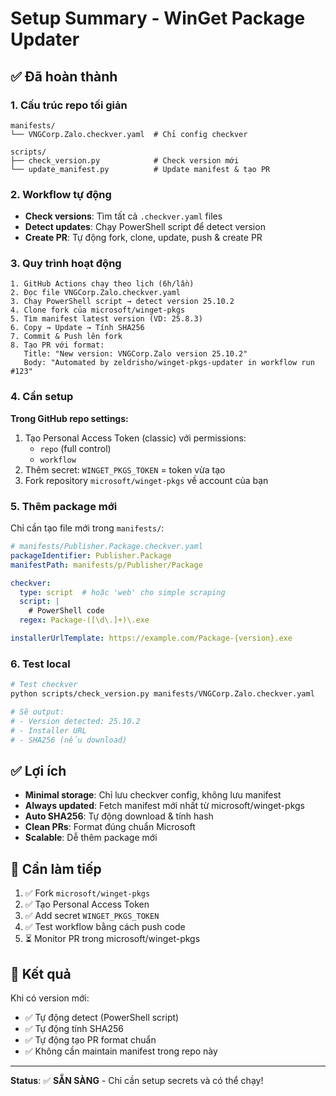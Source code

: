 # Setup Summary - WinGet Package Updater

## ✅ Đã hoàn thành

### 1. Cấu trúc repo tối giản
```
manifests/
└── VNGCorp.Zalo.checkver.yaml  # Chỉ config checkver

scripts/
├── check_version.py            # Check version mới
└── update_manifest.py          # Update manifest & tạo PR
```

### 2. Workflow tự động
- **Check versions**: Tìm tất cả `.checkver.yaml` files
- **Detect updates**: Chạy PowerShell script để detect version
- **Create PR**: Tự động fork, clone, update, push & create PR

### 3. Quy trình hoạt động

```
1. GitHub Actions chạy theo lịch (6h/lần)
2. Đọc file VNGCorp.Zalo.checkver.yaml
3. Chạy PowerShell script → detect version 25.10.2
4. Clone fork của microsoft/winget-pkgs
5. Tìm manifest latest version (VD: 25.8.3)
6. Copy → Update → Tính SHA256
7. Commit & Push lên fork
8. Tạo PR với format:
   Title: "New version: VNGCorp.Zalo version 25.10.2"
   Body: "Automated by zeldrisho/winget-pkgs-updater in workflow run #123"
```

### 4. Cần setup

**Trong GitHub repo settings:**
1. Tạo Personal Access Token (classic) với permissions:
   - `repo` (full control)
   - `workflow`
2. Thêm secret: `WINGET_PKGS_TOKEN` = token vừa tạo
3. Fork repository `microsoft/winget-pkgs` về account của bạn

### 5. Thêm package mới

Chỉ cần tạo file mới trong `manifests/`:

```yaml
# manifests/Publisher.Package.checkver.yaml
packageIdentifier: Publisher.Package
manifestPath: manifests/p/Publisher/Package

checkver:
  type: script  # hoặc 'web' cho simple scraping
  script: |
    # PowerShell code
  regex: Package-([\d\.]+)\.exe

installerUrlTemplate: https://example.com/Package-{version}.exe
```

### 6. Test local

```bash
# Test checkver
python scripts/check_version.py manifests/VNGCorp.Zalo.checkver.yaml

# Sẽ output:
# - Version detected: 25.10.2
# - Installer URL
# - SHA256 (nếu download)
```

## ✅ Lợi ích

- **Minimal storage**: Chỉ lưu checkver config, không lưu manifest
- **Always updated**: Fetch manifest mới nhất từ microsoft/winget-pkgs
- **Auto SHA256**: Tự động download & tính hash
- **Clean PRs**: Format đúng chuẩn Microsoft
- **Scalable**: Dễ thêm package mới

## 📝 Cần làm tiếp

1. ✅ Fork `microsoft/winget-pkgs`
2. ✅ Tạo Personal Access Token
3. ✅ Add secret `WINGET_PKGS_TOKEN`
4. ✅ Test workflow bằng cách push code
5. ⏳ Monitor PR trong microsoft/winget-pkgs

## 🎯 Kết quả

Khi có version mới:
- ✅ Tự động detect (PowerShell script)
- ✅ Tự động tính SHA256
- ✅ Tự động tạo PR format chuẩn
- ✅ Không cần maintain manifest trong repo này

---

**Status**: ✅ **SẴN SÀNG** - Chỉ cần setup secrets và có thể chạy!
